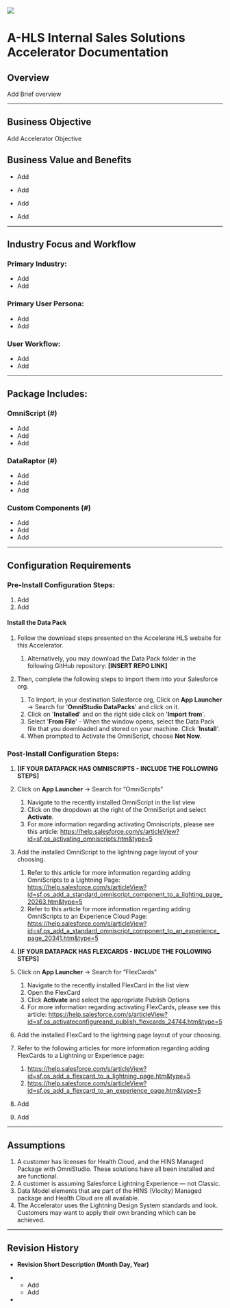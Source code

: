 ![](/images/ahlsbanner.png)

# A-HLS Internal Sales Solutions Accelerator Documentation

## Overview

Add Brief overview

---

## Business Objective

Add Accelerator Objective

## Business Value and Benefits

-    Add
-    Add

-    Add
-    Add

---

## Industry Focus and Workflow

### Primary Industry:

-    Add
-    Add

### Primary User Persona:

-    Add
-    Add

### User Workflow:

-    Add
-    Add

---

## Package Includes:

### **OmniScript (#)**

-    Add
-    Add
-    Add

### **DataRaptor (#)**

-    Add
-    Add
-    Add

### **Custom Components (#)**

-    Add
-    Add
-    Add

---

## Configuration Requirements

### Pre-Install Configuration Steps:

1. Add
2. Add

#### Install the Data Pack

1. Follow the download steps presented on the Accelerate HLS website for this Accelerator.

     1. Alternatively, you may download the Data Pack folder in the following GitHub repository: **[INSERT REPO LINK]**

2. Then, complete the following steps to import them into your Salesforce org.

     1. To Import, in your destination Salesforce org, Click on **App Launcher** → Search for '**OmniStudio DataPacks**' and click on it.
     2. Click on '**Installed**' and on the right side click on '**Import from**'.
     3. Select '**From File**' - When the window opens, select the Data Pack file that you downloaded and stored on your machine. Click '**Install**'.
     4. When prompted to Activate the OmniScript, choose **Not Now**.

### Post-Install Configuration Steps:

1. **[IF YOUR DATAPACK HAS OMNISCRIPTS - INCLUDE THE FOLLOWING STEPS]**

2. Click on **App Launcher** → Search for “OmniScripts”

     1. Navigate to the recently installed OmniScript in the list view
     2. Click on the dropdown at the right of the OmniScript and select **Activate**.
     3. For more information regarding activating Omniscripts, please see this article: https://help.salesforce.com/s/articleView?id=sf.os_activating_omniscripts.htm&type=5

3. Add the installed OmniScript to the lightning page layout of your choosing.

     1. Refer to this article for more information regarding adding OmniScripts to a Lightning Page: https://help.salesforce.com/s/articleView?id=sf.os_add_a_standard_omniscript_component_to_a_lighting_page_20263.htm&type=5
     2. Refer to this article for more information regarding adding OmniScripts to an Experience Cloud Page: https://help.salesforce.com/s/articleView?id=sf.os_add_a_standard_omniscript_component_to_an_experience_page_20341.htm&type=5

4. **[IF YOUR DATAPACK HAS FLEXCARDS - INCLUDE THE FOLLOWING STEPS]**

5. Click on **App Launcher** → Search for “FlexCards”

     1. Navigate to the recently installed FlexCard in the list view
     2. Open the FlexCard
     3. Click **Activate** and select the appropriate Publish Options
     4. For more information regarding activating FlexCards, please see this article: https://help.salesforce.com/s/articleView?id=sf.os_activateconfigureand_publish_flexcards_24744.htm&type=5

6. Add the installed FlexCard to the lightning page layout of your choosing.

7. Refer to the following articles for more information regarding adding FlexCards to a Lightning or Experience page:

     1. https://help.salesforce.com/s/articleView?id=sf.os_add_a_flexcard_to_a_lightning_page.htm&type=5
     2. https://help.salesforce.com/s/articleView?id=sf.os_add_a_flexcard_to_an_experience_page.htm&type=5

8. Add

9. Add

---

## Assumptions

1. A customer has licenses for Health Cloud, and the HINS Managed Package with OmniStudio. These solutions have all been installed and are functional.
2. A customer is assuming Salesforce Lightning Experience — not Classic.
3. Data Model elements that are part of the HINS (Vlocity) Managed package and Health Cloud are all available.
4. The Accelerator uses the Lightning Design System standards and look. Customers may want to apply their own branding which can be achieved.

---

## Revision History

-    **Revision Short Description (Month Day, Year)**

-    -    Add
     -    Add

-
